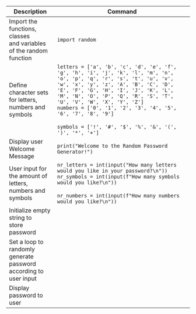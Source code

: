 
| Description | Command |
| --- | --- |
| Import the functions, classes <br>and variables of the random function | `import random` |
| Define character sets for letters, <br>numbers and symbols</br> | `letters = ['a', 'b', 'c', 'd', 'e', 'f', 'g', 'h', 'i', 'j', 'k', 'l', 'm', 'n', 'o', 'p', 'q', 'r', 's', 't', 'u', 'v', 'w', 'x', 'y', 'z', 'A', 'B', 'C', 'D', 'E', 'F', 'G', 'H', 'I', 'J', 'K', 'L', 'M', 'N', 'O', 'P', 'Q', 'R', 'S', 'T', 'U', 'V', 'W', 'X', 'Y', 'Z']`<br>`numbers = ['0', '1', '2', '3', '4', '5', '6', '7', '8', '9']`</br>  <br>`symbols = ['!', '#', '$', '%', '&', '(', ')', '*', '+']`</br> |
| Display user Welcome Message | `print("Welcome to the Random Password Generator!")` |
| User input for the amount of letters, <br>numbers and symbols</br> | `nr_letters = int(input("How many letters would you like in your password?\n"))`<br>`nr_symbols = int(input(f"How many symbols would you like?\n"))`</br><br>`nr_numbers = int(input(f"How many numbers would you like?\n"))`</br> | 
| Initialize empty string to <br>store password</br> | |
| Set a loop to randomly generate password <br>according to user input</br> | |
| Display password to user | 
